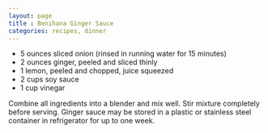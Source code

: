 ```yaml
---
layout: page
title : Benihana Ginger Sauce
categories: recipes, dinner
---
```

* 5 ounces sliced onion (rinsed in running water for 15 minutes)
* 2 ounces ginger, peeled and sliced thinly
* 1 lemon, peeled and chopped, juice squeezed
* 2 cups soy sauce
* 1 cup vinegar

Combine all ingredients into a blender and mix well.  Stir mixture completely before serving.  Ginger sauce may be stored in a plastic or stainless steel container in refrigerator for up to one week.


